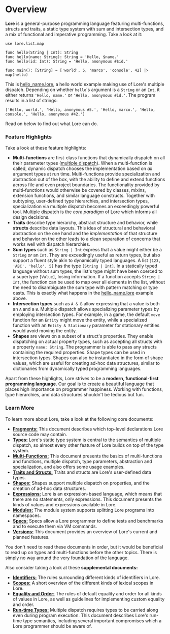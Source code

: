 # Overview

**Lore** is a general-purpose programming language featuring multi-functions, structs and traits, a static type system with sum and intersection types, and a mix of functional and imperative programming. Take a look at it:

```
use lore.list.map

func hello(String | Int): String
func hello(name: String): String = 'Hello, $name.'
func hello(id: Int): String = 'Hello, anonymous #$id.'

func main(): [String] = ['world', 5, 'marco', 'console', 42] |> map(hello)
```

This is [hello_name.lore](../test/lessons/hello_name.lore), a hello world example making use of Lore's multiple dispatch. Depending on whether `hello`'s argument is a `String` or an `Int`, it either returns `'Hello, name.'` or `'Hello, anonymous #id.'`. The program results in a list of strings:

```
['Hello, world.', 'Hello, anonymous #5.', 'Hello, marco.', 'Hello, console.', 'Hello, anonymous #42.']
```

Read on below to find out what Lore can do.



### Feature Highlights

Take a look at these feature highlights:

- **Multi-functions** are first-class functions that dynamically dispatch on all their parameter types ([multiple dispatch](https://en.wikipedia.org/wiki/Multiple_dispatch)). When a multi-function is called, dynamic dispatch chooses the implementation based on *all* argument types at run time. Multi-functions provide specialization and abstraction out of the box, with the ability to define and extend functions across file and even project boundaries. The functionality provided by multi-functions would otherwise be covered by classes, mixins, extension functions, and similar language constructs. Together with subtyping, user-defined type hierarchies, and intersection types, specialization via multiple dispatch becomes an exceedingly powerful tool. Multiple dispatch is the *core paradigm* of Lore which informs all design decisions.
- **Traits** describe type hierarchy, abstract structure and behavior, while **structs** describe data layouts. This idea of structural and behavioral abstraction on the one hand and the *implementation* of that structure and behavior on the other leads to a clean separation of concerns that works well with dispatch hierarchies.
- **Sum types** such as `String | Int` express that a value might either be a `String` *or* an `Int`. They are exceedingly useful as return types, but also support a fluent style akin to dynamically typed languages. A list `[123, 'ABC', 'hello', 5]` has the type `[String | Int]`. In a statically typed language without sum types, the list's type might have been coerced to a supertype `[Value]`, losing information. If a function accepts `String | Int`, the function can be used to map over all elements in the list, without the need to disambiguate the sum type with pattern matching or type casts. This is exactly what happens in the [hello_name.lore](../test/lessons/hello_name.lore) example above.
- **Intersection types** such as `A & B` allow expressing that a value is both an `A` and a `B`. Multiple dispatch allows specializing parameter types by employing intersection types. For example, in a game, the default `move` function for an `Entity` might move the entity, while a specialized function with an `Entity & Stationary` parameter for stationary entities would avoid moving the entity.
- **Shapes** are views on a subset of a struct's properties. They enable dispatching on actual property types, such as accepting all structs with a property `name: String`. The programmer is able to pass any structs containing the required properties. Shape types can be used in intersection types. Shapes can also be instantiated in the form of shape values, which are useful for creating ad-hoc data structures, similar to dictionaries from dynamically typed programming languages.

Apart from these highlights, Lore strives to be a **modern, functional-first programming language**. Our goal is to create a beautiful language that places high importance on programmer happiness. Working with functions, type hierarchies, and data structures shouldn't be tedious but fun.



### Learn More

To learn more about Lore, take a look at the following core documents:

- [**Fragments:**](fragments.md) This document describes which top-level declarations Lore source code may contain.
- [**Types:**](types.md) Lore's static type system is central to the semantics of multiple dispatch, so almost every other feature of Lore builds on top of the type system.
- [**Multi-Functions:**](multi-functions.md) This document presents the basics of multi-functions and functions, multiple dispatch, type parameters, abstraction and specialization, and also offers some usage examples.
- [**Traits and Structs:**](traits-structs.md) Traits and structs are Lore's user-defined data types.
- [**Shapes:**](shapes.md) Shapes support multiple dispatch on properties, and the creation of ad-hoc data structures.
- [**Expressions:**](expressions.md) Lore is an expression-based language, which means that there are no statements, only expressions. This document presents the kinds of values and expressions available in Lore.
- [**Modules:**](modules.md) The module system supports splitting Lore programs into namespaces.
- [**Specs:**](specs.md) Specs allow a Lore programmer to define tests and benchmarks and to execute them via VM commands.
- [**Versions:**](versions.md) This document provides an overview of Lore's current and planned features.

You don't need to read these documents in order, but it would be beneficial to read up on types and multi-functions before the other topics. There is simply no way around the very foundation of the language.

Also consider taking a look at these **supplemental documents:**

- [**Identifiers:**](identifiers.md) The rules surrounding different kinds of identifiers in Lore.
- [**Scopes:**](scopes.md) A short overview of the different kinds of lexical scopes in Lore.
- [**Equality and Order:**](equality-order.md) The rules of default equality and order for all kinds of values in Lore, as well as guidelines for implementing custom equality and order.
- [**Run-time Types:**](runtime-types.md) Multiple dispatch requires types to be carried along even during program execution. This document describes Lore's run-time type semantics, including several important compromises which a Lore programmer should be aware of.

